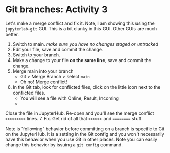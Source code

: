 # Git branches: Activity 3

Let's make a merge conflict and fix it. Note, I am showing this using the `jupyterlab-git` GUI. This is a bit clunky in this GUI. Other GUIs are much better.

1. Switch to main. *make sure you have no changes staged or untracked*
2. Edit your file, save and commit the change.
3. Switch to your branch.
4. Make a change to your file **on the same line**, save and commit the change.
5. Merge main into your branch
    * Git > Merge Branch > select `main`
    * Oh no! Merge conflict!
6. In the Git tab, look for conflicted files, click on the little icon next to the conflicted files.
    * You will see a file with Online, Result, Incoming
    * 
Close the file in JupyterHub. Re-open and you'll see the merge conflict `>>>>>>>>>` lines.
7. Fix. Get rid of all that `>>>>>>` and `========` stuff.

Note is "following" behavior before committing on a branch is specific to Git on the JupyterHub. It is a setting in the Git config and you won't necessarily have this behavior when you use Git in other places. Note you can easily change this behavior by issuing a `git config` command.



